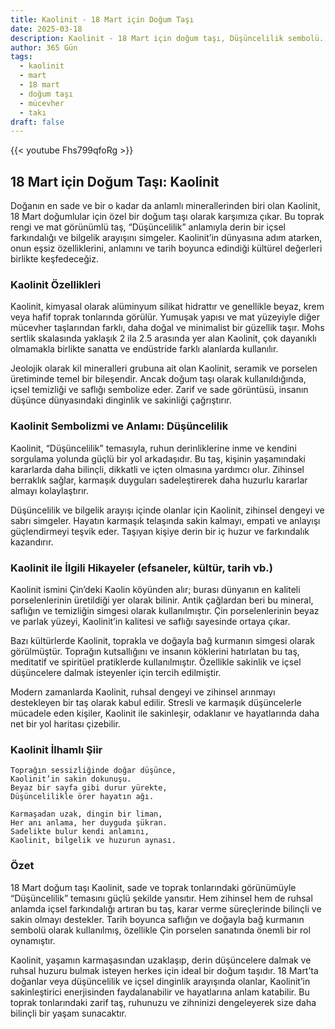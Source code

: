 ```yaml
---
title: Kaolinit - 18 Mart için Doğum Taşı
date: 2025-03-18
description: Kaolinit - 18 Mart için doğum taşı, Düşüncelilik sembolü. Bu özel taşın derin anlamını öğrenin.
author: 365 Gün
tags:
  - kaolinit
  - mart
  - 18 mart
  - doğum taşı
  - mücevher
  - takı
draft: false
---
```


{{< youtube Fhs799qfoRg >}}

## 18 Mart için Doğum Taşı: Kaolinit

Doğanın en sade ve bir o kadar da anlamlı minerallerinden biri olan Kaolinit, 18 Mart doğumlular için özel bir doğum taşı olarak karşımıza çıkar. Bu toprak rengi ve mat görünümlü taş, “Düşüncelilik” anlamıyla derin bir içsel farkındalığı ve bilgelik arayışını simgeler. Kaolinit’in dünyasına adım atarken, onun eşsiz özelliklerini, anlamını ve tarih boyunca edindiği kültürel değerleri birlikte keşfedeceğiz.

### Kaolinit Özellikleri

Kaolinit, kimyasal olarak alüminyum silikat hidrattır ve genellikle beyaz, krem veya hafif toprak tonlarında görülür. Yumuşak yapısı ve mat yüzeyiyle diğer mücevher taşlarından farklı, daha doğal ve minimalist bir güzellik taşır. Mohs sertlik skalasında yaklaşık 2 ila 2.5 arasında yer alan Kaolinit, çok dayanıklı olmamakla birlikte sanatta ve endüstride farklı alanlarda kullanılır.

Jeolojik olarak kil mineralleri grubuna ait olan Kaolinit, seramik ve porselen üretiminde temel bir bileşendir. Ancak doğum taşı olarak kullanıldığında, içsel temizliği ve saflığı sembolize eder. Zarif ve sade görüntüsü, insanın düşünce dünyasındaki dinginlik ve sakinliği çağrıştırır.

### Kaolinit Sembolizmi ve Anlamı: Düşüncelilik

Kaolinit, “Düşüncelilik” temasıyla, ruhun derinliklerine inme ve kendini sorgulama yolunda güçlü bir yol arkadaşıdır. Bu taş, kişinin yaşamındaki kararlarda daha bilinçli, dikkatli ve içten olmasına yardımcı olur. Zihinsel berraklık sağlar, karmaşık duyguları sadeleştirerek daha huzurlu kararlar almayı kolaylaştırır.

Düşüncelilik ve bilgelik arayışı içinde olanlar için Kaolinit, zihinsel dengeyi ve sabrı simgeler. Hayatın karmaşık telaşında sakin kalmayı, empati ve anlayışı güçlendirmeyi teşvik eder. Taşıyan kişiye derin bir iç huzur ve farkındalık kazandırır.

### Kaolinit ile İlgili Hikayeler (efsaneler, kültür, tarih vb.)

Kaolinit ismini Çin’deki Kaolin köyünden alır; burası dünyanın en kaliteli porselenlerinin üretildiği yer olarak bilinir. Antik çağlardan beri bu mineral, saflığın ve temizliğin simgesi olarak kullanılmıştır. Çin porselenlerinin beyaz ve parlak yüzeyi, Kaolinit’in kalitesi ve saflığı sayesinde ortaya çıkar.

Bazı kültürlerde Kaolinit, toprakla ve doğayla bağ kurmanın simgesi olarak görülmüştür. Toprağın kutsallığını ve insanın köklerini hatırlatan bu taş, meditatif ve spiritüel pratiklerde kullanılmıştır. Özellikle sakinlik ve içsel düşüncelere dalmak isteyenler için tercih edilmiştir.

Modern zamanlarda Kaolinit, ruhsal dengeyi ve zihinsel arınmayı destekleyen bir taş olarak kabul edilir. Stresli ve karmaşık düşüncelerle mücadele eden kişiler, Kaolinit ile sakinleşir, odaklanır ve hayatlarında daha net bir yol haritası çizebilir.

### Kaolinit İlhamlı Şiir

```
Toprağın sessizliğinde doğar düşünce,
Kaolinit’in sakin dokunuşu.
Beyaz bir sayfa gibi durur yürekte,
Düşüncelilikle örer hayatın ağı.

Karmaşadan uzak, dingin bir liman,
Her anı anlama, her duyguda şükran.
Sadelikte bulur kendi anlamını,
Kaolinit, bilgelik ve huzurun aynası.
```

### Özet

18 Mart doğum taşı Kaolinit, sade ve toprak tonlarındaki görünümüyle “Düşüncelilik” temasını güçlü şekilde yansıtır. Hem zihinsel hem de ruhsal anlamda içsel farkındalığı artıran bu taş, karar verme süreçlerinde bilinçli ve sakin olmayı destekler. Tarih boyunca saflığın ve doğayla bağ kurmanın sembolü olarak kullanılmış, özellikle Çin porselen sanatında önemli bir rol oynamıştır.

Kaolinit, yaşamın karmaşasından uzaklaşıp, derin düşüncelere dalmak ve ruhsal huzuru bulmak isteyen herkes için ideal bir doğum taşıdır. 18 Mart’ta doğanlar veya düşüncelilik ve içsel dinginlik arayışında olanlar, Kaolinit’in sakinleştirici enerjisinden faydalanabilir ve hayatlarına anlam katabilir. Bu toprak tonlarındaki zarif taş, ruhunuzu ve zihninizi dengeleyerek size daha bilinçli bir yaşam sunacaktır.